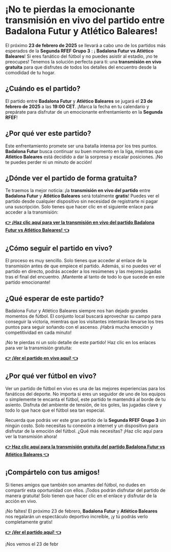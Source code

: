 # ¡No te pierdas la emocionante transmisión en vivo del partido entre Badalona Futur y Atlético Baleares!

El próximo **23 de febrero de 2025** se llevará a cabo uno de los partidos más esperados de la **Segunda RFEF Grupo 3** : ¡ **Badalona Futur vs Atlético Baleares**! Si eres fanático del fútbol y no puedes asistir al estadio, ¡no te preocupes! Tenemos la solución perfecta para ti: una **transmisión en vivo gratuita** para que disfrutes de todos los detalles del encuentro desde la comodidad de tu hogar.

## ¿Cuándo es el partido?

El partido entre **Badalona Futur** y **Atlético Baleares** se jugará el **23 de febrero de 2025** a las **19:00 CET**. ¡Marca la fecha en tu calendario y prepárate para disfrutar de un emocionante enfrentamiento en la **Segunda RFEF**!

## ¿Por qué ver este partido?

Este enfrentamiento promete ser una batalla intensa por los tres puntos. **Badalona Futur** busca continuar su buen momento en la liga, mientras que **Atlético Baleares** está decidido a dar la sorpresa y escalar posiciones. ¡No te puedes perder ni un minuto de acción!

## ¿Dónde ver el partido de forma gratuita?

Te traemos la mejor noticia: ¡la **transmisión en vivo del partido** entre **Badalona Futur** y **Atlético Baleares** será totalmente **gratis**! Puedes ver el partido desde cualquier dispositivo sin necesidad de registrarte ni pagar una suscripción. Solo tienes que hacer clic en el siguiente enlace para acceder a la transmisión:

[**👉 ¡Haz clic aquí para ver la transmisión en vivo del partido Badalona Futur vs Atlético Baleares! 👈**](https://tinyurl.com/livestreamfreeo?st=Badalona+Futur+vs+Atl%C3%A9tico+Baleares&si=gh)

## ¿Cómo seguir el partido en vivo?

El proceso es muy sencillo. Solo tienes que acceder al enlace de la transmisión antes de que empiece el partido. Además, si no puedes ver el partido en directo, podrás acceder a los resúmenes y las mejores jugadas tras el final del encuentro. ¡Mantente al tanto de todo lo que sucede en este partido emocionante!

## ¿Qué esperar de este partido?

Badalona Futur y Atlético Baleares siempre nos han dejado grandes momentos de fútbol. El conjunto local buscará aprovechar su campo para conseguir la victoria, mientras que los visitantes intentarán llevarse los tres puntos para seguir soñando con el ascenso. ¡Habrá mucha emoción y competitividad en cada minuto!

¡No te pierdas ni un solo detalle de este partido! Haz clic en los enlaces para ver la transmisión gratuita:

[**👉 ¡Ver el partido en vivo aquí! 👈**](https://tinyurl.com/livestreamfreeo?st=Badalona+Futur+vs+Atl%C3%A9tico+Baleares&si=gh)

## ¿Por qué ver fútbol en vivo?

Ver un partido de fútbol en vivo es una de las mejores experiencias para los fanáticos del deporte. No importa si eres un seguidor de uno de los equipos o simplemente te encanta el fútbol, este partido te mantendrá al borde de tu asiento. Disfruta del ambiente de tensión, de los goles, las jugadas clave y todo lo que hace que el fútbol sea tan especial.

Recuerda que podrás ver este gran partido de la **Segunda RFEF Grupo 3** sin ningún costo. Solo necesitas tu conexión a internet y un dispositivo para disfrutar de la emoción del fútbol. ¿Qué más necesitas? ¡Haz clic aquí para ver la transmisión ahora!

[**👉 Haz clic aquí para la transmisión gratuita del partido Badalona Futur vs Atlético Baleares 👈**](https://tinyurl.com/livestreamfreeo?st=Badalona+Futur+vs+Atl%C3%A9tico+Baleares&si=gh)

## ¡Compártelo con tus amigos!

Si tienes amigos que también son amantes del fútbol, no dudes en compartir esta oportunidad con ellos. ¡Todos podrán disfrutar del partido de manera gratuita! Solo tienen que hacer clic en el enlace y disfrutar de la acción en vivo.

¡No faltes! El próximo 23 de febrero, **Badalona Futur** y **Atlético Baleares** nos regalarán un espectáculo deportivo increíble, ¡y tú podrás verlo completamente gratis!

[**👉 ¡Ver el partido aquí! 👈**](https://tinyurl.com/livestreamfreeo?st=Badalona+Futur+vs+Atl%C3%A9tico+Baleares&si=gh)

¡Nos vemos el 23 de febr
